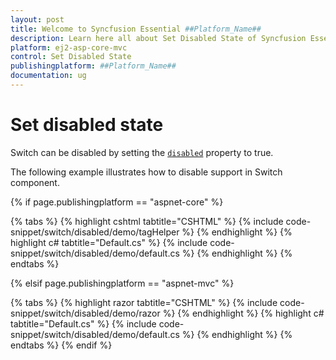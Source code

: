 ```yaml
---
layout: post
title: Welcome to Syncfusion Essential ##Platform_Name##
description: Learn here all about Set Disabled State of Syncfusion Essential ##Platform_Name## widgets based on HTML5 and jQuery.
platform: ej2-asp-core-mvc
control: Set Disabled State
publishingplatform: ##Platform_Name##
documentation: ug
---
```



# Set disabled state

Switch can be disabled by setting the [`disabled`](https://help.syncfusion.com/cr/aspnetcore-js2/Syncfusion.EJ2.Buttons.Switch.html#Syncfusion_EJ2_Buttons_Switch_Disabled) property to true.

The following example illustrates how to disable support in Switch component.

{% if page.publishingplatform == "aspnet-core" %}

{% tabs %}
{% highlight cshtml tabtitle="CSHTML" %}
{% include code-snippet/switch/disabled/demo/tagHelper %}
{% endhighlight %}
{% highlight c# tabtitle="Default.cs" %}
{% include code-snippet/switch/disabled/demo/default.cs %}
{% endhighlight %}
{% endtabs %}

{% elsif page.publishingplatform == "aspnet-mvc" %}

{% tabs %}
{% highlight razor tabtitle="CSHTML" %}
{% include code-snippet/switch/disabled/demo/razor %}
{% endhighlight %}
{% highlight c# tabtitle="Default.cs" %}
{% include code-snippet/switch/disabled/demo/default.cs %}
{% endhighlight %}
{% endtabs %}
{% endif %}


